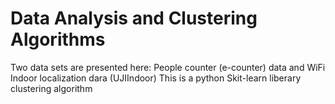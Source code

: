# Data Analysis and Clustering Algorithms 

Two data sets are presented here: People counter (e-counter) data and WiFi Indoor localization dara (UJIIndoor)
This is a python Skit-learn liberary clustering algorithm 
